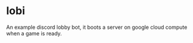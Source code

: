 # lobi
An example discord lobby bot, it boots a server on google cloud compute when a game is ready.